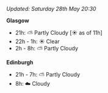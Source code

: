 *Updated: Saturday 28th May 20:30*

**Glasgow**

* 21h: :partly_sunny: Partly Cloudy [:sunny: as of 11h]
* 22h - 1h: :sunny: Clear
* 2h - 8h: :partly_sunny: Partly Cloudy

**Edinburgh**

* 21h - 7h: :partly_sunny: Partly Cloudy
* 8h: :cloud: Cloudy
